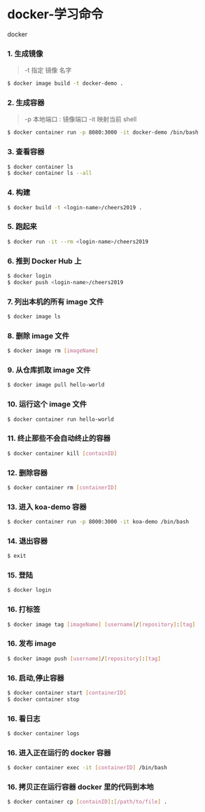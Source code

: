 # docker-学习命令

docker

### 1. 生成镜像

> -t 指定 镜像 名字

```bash
$ docker image build -t docker-demo .
```

### 2. 生成容器

> -p 本地端口 : 镜像端口 -it 映射当前 shell

```bash
$ docker container run -p 8080:3000 -it docker-demo /bin/bash
```

### 3. 查看容器

```bash
$ docker container ls
$ docker container ls --all
```

### 4. 构建

```bash
$ docker build -t <login-name>/cheers2019 .
```

### 5. 跑起来

```bash
$ docker run -it --rm <login-name>/cheers2019
```

### 6. 推到 Docker Hub 上

```bash
$ docker login
$ docker push <login-name>/cheers2019
```

### 7. 列出本机的所有 image 文件

```bash
$ docker image ls
```

### 8. 删除 image 文件

```bash
$ docker image rm [imageName]
```

### 9. 从仓库抓取 image 文件

```bash
$ docker image pull hello-world
```

### 10. 运行这个 image 文件

```bash
$ docker container run hello-world
```

### 11. 终止那些不会自动终止的容器

```bash
$ docker container kill [containID]
```

### 12. 删除容器

```bash
$ docker container rm [containerID]
```

### 13. 进入 koa-demo 容器

```bash
$ docker container run -p 8000:3000 -it koa-demo /bin/bash
```

### 14. 退出容器

```bash
$ exit
```

### 15. 登陆

```bash
$ docker login
```

### 16. 打标签

```bash
$ docker image tag [imageName] [username]/[repository]:[tag]
```

### 16. 发布 image

```bash
$ docker image push [username]/[repository]:[tag]
```

### 16. 启动,停止容器

```bash
$ docker container start [containerID]
$ docker container stop
```

### 16. 看日志

```bash
$ docker container logs
```

### 16. 进入正在运行的 docker 容器

```bash
$ docker container exec -it [containerID] /bin/bash
```

### 16. 拷贝正在运行容器 docker 里的代码到本地

```bash
$ docker container cp [containID]:[/path/to/file] .
```

